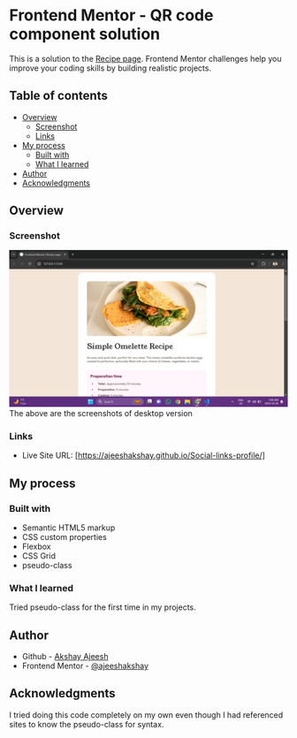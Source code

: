 # Frontend Mentor - QR code component solution

This is a solution to the [Recipe page](https://www.frontendmentor.io/challenges/recipe-page-KiTsR8QQKm). Frontend Mentor challenges help you improve your coding skills by building realistic projects. 

## Table of contents

- [Overview](#overview)
  - [Screenshot](#screenshot)
  - [Links](#links)
- [My process](#my-process)
  - [Built with](#built-with)
  - [What I learned](#what-i-learned)
- [Author](#author)
- [Acknowledgments](#acknowledgments)

## Overview

### Screenshot

![](./desktop-screenshot.png)
The above are the screenshots of desktop version

### Links

- Live Site URL: [https://ajeeshakshay.github.io/Social-links-profile/]

## My process

### Built with

- Semantic HTML5 markup
- CSS custom properties
- Flexbox
- CSS Grid
- pseudo-class


### What I learned

Tried pseudo-class for the first time in my projects.

## Author

- Github - [Akshay Ajeesh](https://github.com/ajeeshakshay)
- Frontend Mentor - [@ajeeshakshay](https://www.frontendmentor.io/profile/ajeeshakshay)


## Acknowledgments

I tried doing this code completely on my own even though I had referenced sites to know the pseudo-class for syntax.

